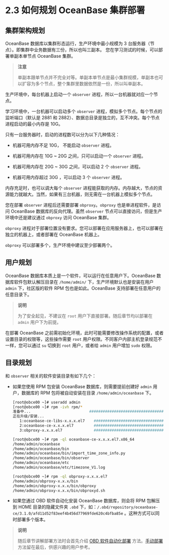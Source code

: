 # 2.3 如何规划 OceanBase 集群部署

## 集群架构规划

OceanBase 数据库以集群形态运行，生产环境中最小规模为 3 台服务器（节点）。即集群中业务数据有三份，所以也叫三副本。
您在学习测试的时候，可以部署单副本单节点 OceanBase 集群。

> **注意**
>
> 单副本跟单节点并不完全对等。单副本单节点是最小集群规模，单副本也可以扩容为多个节点，整个集群里数据依然是一份，所以叫单副本。

生产环境中，每台机器上启动一个 `observer` 进程，所以一台机器就对应一个节点。

学习环境中，一台机器可以启动多个 `observer` 进程，模拟多个节点。每个节点的监听端口（默认是 2881 和 2882）、数据总目录是独立的，互不冲突。每个节点进程启动的最小内存是 10G。

只有一台服务器时，启动的进程数可以分为以下几种情况：

* 机器可用内存不足 10G， 不能启动 `observer` 进程。

* 机器可用内存在 10G \~ 20G 之间，只可以启动一个 `observer` 进程。

* 机器可用内存在 20G \~ 30G 之间，可以启动 2 个 `observer` 进程。

* 机器可用内存超过 30G ，可以启动 3 个 `observer` 进程。

内存充足时，也可以调大每个 `observer` 进程能获取的内存。内存越大，节点的资源能力就越大。当然，如果有三台机器，则无需在一台机器上模拟多个节点。

您在部署 `observer` 进程后还需要部署 `obproxy`。`obproxy` 也是单进程软件，是访问 OceanBase 数据库的反向代理。虽然 `observer` 节点可以直接访问，但是生产环境中还是建议通过 `obproxy` 访问 OceanBase 集群。

`obproxy` 进程对于部署位置没有要求。您可以部署在应用服务器上，也可以部署在独立的机器上，或者部署在 OceanBase 机器上。

`obproxy` 可以部署多个，生产环境中建议至少部署两个。

## 用户规划

OceanBase 数据库本质上是一个软件，可以运行在任意用户下。OceanBase 数据库软件包默认解压目录在 `/home/admin/` 下，生产环境默认也是安装在用户 `admin` 下，社区版的软件 RPM 包也是如此。OceanBase 支持部署在任意用户的任意目录下。

> **说明**
>
> 为了安全起见，不建议在 `root` 用户下直接部署。随后章节均以部署在 `admin` 用户下为前提。

在部署 OceanBase 之前需初始化环境，此时可能需要修改操作系统的配置，或者设置目录的权限等，这些操作需要 `root` 用户权限。不同客户内部主机登录规范不一样，您可以通过 `su` 切换到 `root` 用户，或者给 `admin` 用户增加 `sudo` 权限。

## 目录规划

和 `observer` 相关的软件安装目录有如下几个：

* 如果您使用 RPM 包安装 OceanBase 数据库，则需要提前创建好 `admin` 用户，数据库的 RPM 包将被自动安装在目录 `/home/admin/oceanbase` 下。

  ```bash
  [root@obce00 ~]# useradd admin
  [root@obce00 ~]# rpm -ivh rpm/*
  准备中...                          ################################# [100%]
  正在升级/安装...
     1:oceanbase-ce-libs-x.x.x.el7    ################################# [ 33%]
     2:oceanbase-ce-x.x.x.el7         ################################# [ 67%]
     3:obproxy-x.x.x.el7              ################################# [100%]
  
  [root@obce00 ~]# rpm -ql oceanbase-ce-x.x.x.el7.x86_64
  /home/admin/oceanbase
  /home/admin/oceanbase/bin
  /home/admin/oceanbase/bin/import_time_zone_info.py
  /home/admin/oceanbase/bin/observer
  /home/admin/oceanbase/etc
  /home/admin/oceanbase/etc/timezone_V1.log
  
  [root@obce00 ~]# rpm -ql obproxy-x.x.x.el7
  /home/admin/obproxy-x.x.x/bin
  /home/admin/obproxy-x.x.x/bin/obproxy
  /home/admin/obproxy-x.x.x/bin/obproxyd.sh
  ```

* 如果您通过 OBD 软件自动化安装 OceanBase 数据库，则会将 RPM 包解压到 HOME 目录的隐藏文件夹 `.obd` 下，如：`/.obd/repository/oceanbase-ce/3.1.0/afd11d52f83eef4b456d77969fde620c4bfba85e` 。这种方式可以同时部署多个版本。

> **说明**
>
> 随后章节讲解部署方法时会首先介绍 [OBD 软件自动化部署](../2.chapter-2-how-to-deploy-oceanbase-community-edition/7.2-6-how-to-automatically-deploy-a-single-node-cluster-using-obd.md) 方法。[手动部署](../2.chapter-2-how-to-deploy-oceanbase-community-edition/12.2-11-advanced-how-to-manually-deploy-an-oceanbase-cluster.md) 方法留在最后，供感兴趣的用户参考。
